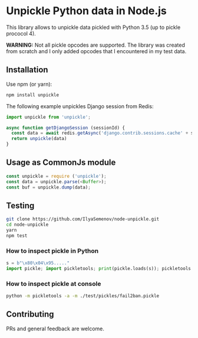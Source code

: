 # Unpickle Python data in Node.js

This library allows to unpickle data pickled with Python 3.5 (up to pickle prococol 4).

**WARNING:** Not all pickle opcodes are supported. The library was created from scratch and I only added opcodes that I encountered in my test data.

## Installation

Use npm (or yarn):

```bash
npm install unpickle
```

The following example unpickles Django session from Redis:
```js
import unpickle from 'unpickle';

async function getDjangoSession (sessionId) {
  const data = await redis.getAsync('django.contrib.sessions.cache' + sessionId)
  return unpickle(data)
}
```

## Usage as CommonJs module

```js
const unpickle = require ('unpickle');
const data = unpickle.parse(<Buffer>);
const buf = unpickle.dump(data);
```

## Testing

```bash
git clone https://github.com/IlyaSemenov/node-unpickle.git
cd node-unpickle
yarn
npm test
```

### How to inspect pickle in Python

```python
s = b"\x80\x04\x95....."
import pickle; import pickletools; print(pickle.loads(s)); pickletools.dis(s)
```

### How to inspect pickle at console

```bash
python -m pickletools -a -m ./test/pickles/fail2ban.pickle
```

## Contributing

PRs and general feedback are welcome.
